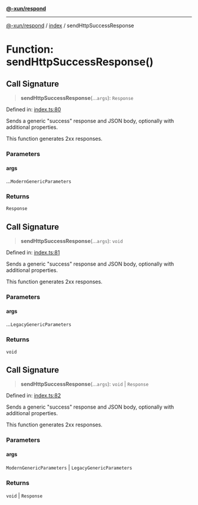 [**@-xun/respond**](../../README.md)

***

[@-xun/respond](../../README.md) / [index](../README.md) / sendHttpSuccessResponse

# Function: sendHttpSuccessResponse()

## Call Signature

> **sendHttpSuccessResponse**(...`args`): `Response`

Defined in: [index.ts:80](https://github.com/Xunnamius/api-utils/blob/b03924fda63811edf48417901d0265e3de012ea4/packages/respond/src/index.ts#L80)

Sends a generic "success" response and JSON body, optionally with additional
properties.

This function generates 2xx responses.

### Parameters

#### args

...`ModernGenericParameters`

### Returns

`Response`

## Call Signature

> **sendHttpSuccessResponse**(...`args`): `void`

Defined in: [index.ts:81](https://github.com/Xunnamius/api-utils/blob/b03924fda63811edf48417901d0265e3de012ea4/packages/respond/src/index.ts#L81)

Sends a generic "success" response and JSON body, optionally with additional
properties.

This function generates 2xx responses.

### Parameters

#### args

...`LegacyGenericParameters`

### Returns

`void`

## Call Signature

> **sendHttpSuccessResponse**(...`args`): `void` \| `Response`

Defined in: [index.ts:82](https://github.com/Xunnamius/api-utils/blob/b03924fda63811edf48417901d0265e3de012ea4/packages/respond/src/index.ts#L82)

Sends a generic "success" response and JSON body, optionally with additional
properties.

This function generates 2xx responses.

### Parameters

#### args

`ModernGenericParameters` | `LegacyGenericParameters`

### Returns

`void` \| `Response`
